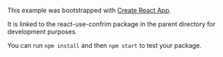 This example was bootstrapped with [Create React App](https://github.com/facebook/create-react-app).

It is linked to the react-use-confrim package in the parent directory for development purposes.

You can run `npm install` and then `npm start` to test your package.
